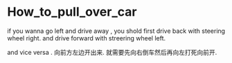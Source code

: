 # How_to_pull_over_car




if you wanna go left and drive away ,  you shold first drive back with  steering wheel right. and drive forward with  streering wheel left.

and vice versa .
向前方左边开出来. 就需要先向右倒车然后再向左打死向前开.









